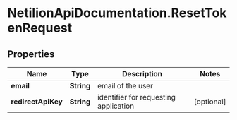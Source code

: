 # NetilionApiDocumentation.ResetTokenRequest

## Properties
Name | Type | Description | Notes
------------ | ------------- | ------------- | -------------
**email** | **String** | email of the user | 
**redirectApiKey** | **String** | identifier for requesting application | [optional] 


